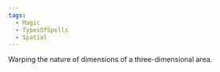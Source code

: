 ```yaml
---
tags:
  - Magic
  - TypesOfSpells
  - Spatial
---
```

Warping the nature of dimensions of a three-dimensional area.